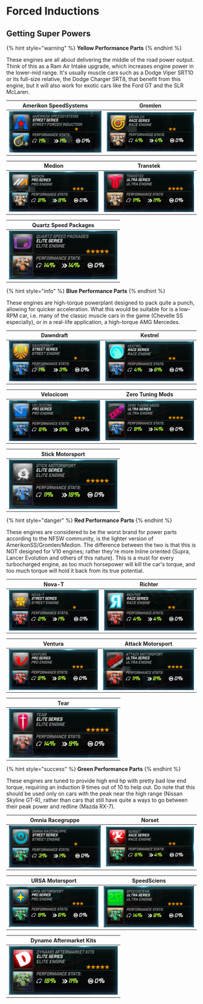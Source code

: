 # Forced Inductions

## Getting Super Powers

{% hint style="warning" %}
**Yellow Performance Parts**
{% endhint %}

These engines are all about delivering the middle of the road power output. Think of this as a Ram Air Intake upgrade, which increases engine power in the lower-mid range. It's usually muscle cars such as a Dodge Viper SRT10 or its full-size relative, the Dodge Charger SRT8, that benefit from this engine, but it will also work for exotic cars like the Ford GT and the SLR McLaren.

| Amerikon SpeedSystems | Gromlen |
| :---: | :---: |
| ![](../.gitbook/assets/amerikon_induction.png) | ![](../.gitbook/assets/gromlen_engine.png) |

| Medion | Transtek |
| :---: | :---: |
| ![](../.gitbook/assets/medion_engine.png) | ![](../.gitbook/assets/transtek_engine.png) |

| Quartz Speed Packages |
| :---: |
| ![](../.gitbook/assets/elitebeigeengine.png) |

{% hint style="info" %}
**Blue Performance Parts**
{% endhint %}

These engines are high-torque powerplant designed to pack quite a punch, allowing for quicker acceleration. What this would be suitable for is a low-RPM car, i.e. many of the classic muscle cars in the game \(Chevelle SS especially\), or in a real-life application, a high-torque AMG Mercedes.

| Dawndraft | Kestrel |
| :---: | :---: |
| ![](../.gitbook/assets/dawndraft_engine.png) | ![](../.gitbook/assets/kestrel_engine.png) |

| Velocicom | Zero Tuning Mods |
| :---: | :---: |
| ![](../.gitbook/assets/velocicom_engine.png) | ![](../.gitbook/assets/zero_engine.png) |

| Stick Motorsport |
| :---: |
| ![](../.gitbook/assets/eliteblueengine.png) |

{% hint style="danger" %}
**Red Performance Parts**
{% endhint %}

These engines are considered to be the worst brand for power parts according to the NFSW community, is the lighter version of AmerikonSS/Gromlen/Medion. The difference between the two is that this is NOT designed for V10 engines; rather they're more Inline oriented \(Supra, Lancer Evolution and others of this nature\). This is a must for every turbocharged engine, as too much horsepower will kill the car's torque, and too much torque will hold it back from its true potential.

| Nova-T | Richter |
| :---: | :---: |
| ![](../.gitbook/assets/nova-t_engine.png) | ![](../.gitbook/assets/richter_engine.png) |

| Ventura | Attack Motorsport |
| :---: | :---: |
| ![](../.gitbook/assets/ventura_engine.png) | ![](../.gitbook/assets/attack_engine.png) |

| Tear |
| :---: |
| ![](../.gitbook/assets/eliteredengine.png) |

{% hint style="success" %}
**Green Performance Parts**
{% endhint %}

These engines are tuned to provide high end hp with pretty bad low end torque, requiring an induction 9 times out of 10 to help out. Do note that this should be used only on cars with the peak near the high range \(Nissan Skyline GT-R\), rather than cars that still have quite a ways to go between their peak power and redline \(Mazda RX-7\).

| Omnia Racegruppe | Norset |
| :---: | :---: |
| ![](../.gitbook/assets/omnia_engine.png) | ![](../.gitbook/assets/norset_engine.png) |

| URSA Motorsport | SpeedSciens |
| :---: | :---: |
| ![](../.gitbook/assets/ursa_engine.png) | ![](../.gitbook/assets/speedsciens_engine.png) |

| Dynamo Aftermarket Kits |
| :---: |
| ![](../.gitbook/assets/elitegreenengine.png) |

